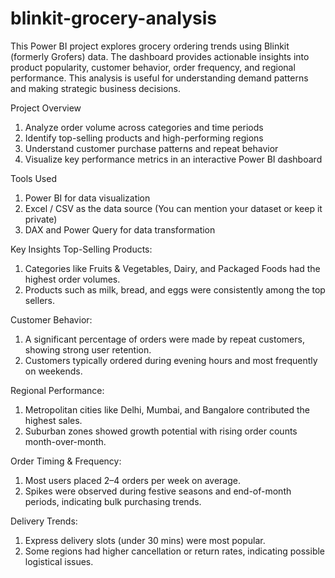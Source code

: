 # blinkit-grocery-analysis
This Power BI project explores grocery ordering trends using Blinkit (formerly Grofers) data. The dashboard provides actionable insights into product popularity, customer behavior, order frequency, and regional performance. This analysis is useful for understanding demand patterns and making strategic business decisions.

Project Overview
1. Analyze order volume across categories and time periods
2. Identify top-selling products and high-performing regions
3. Understand customer purchase patterns and repeat behavior
4. Visualize key performance metrics in an interactive Power BI dashboard

Tools Used
1. Power BI for data visualization
2. Excel / CSV as the data source (You can mention your dataset or keep it private)
3. DAX and Power Query for data transformation

Key Insights
Top-Selling Products:
1. Categories like Fruits & Vegetables, Dairy, and Packaged Foods had the highest order volumes.
2. Products such as milk, bread, and eggs were consistently among the top sellers.

Customer Behavior:
1. A significant percentage of orders were made by repeat customers, showing strong user retention.
2. Customers typically ordered during evening hours and most frequently on weekends.

Regional Performance:
1. Metropolitan cities like Delhi, Mumbai, and Bangalore contributed the highest sales.
2. Suburban zones showed growth potential with rising order counts month-over-month.

Order Timing & Frequency:
1. Most users placed 2–4 orders per week on average.
2. Spikes were observed during festive seasons and end-of-month periods, indicating bulk purchasing trends.

Delivery Trends:
1. Express delivery slots (under 30 mins) were most popular.
2. Some regions had higher cancellation or return rates, indicating possible logistical issues.


